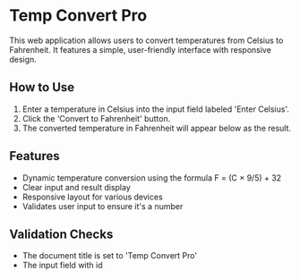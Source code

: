 # Temp Convert Pro

This web application allows users to convert temperatures from Celsius to Fahrenheit. It features a simple, user-friendly interface with responsive design.

## How to Use

1. Enter a temperature in Celsius into the input field labeled 'Enter Celsius'.
2. Click the 'Convert to Fahrenheit' button.
3. The converted temperature in Fahrenheit will appear below as the result.

## Features

- Dynamic temperature conversion using the formula F = (C × 9/5) + 32
- Clear input and result display
- Responsive layout for various devices
- Validates user input to ensure it's a number

## Validation Checks

- The document title is set to 'Temp Convert Pro'
- The input field with id 